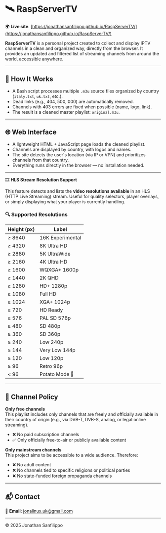# 🛰️ RaspServerTV

🌍 **Live site**: [https://jonathansanfilippo.github.io/RaspServerTV/](https://jonathansanfilippo.github.io/RaspServerTV/)

**RaspServerTV** is a personal project created to collect and display IPTV channels in a clean and organized way, directly from the browser. It provides an updated and filtered list of streaming channels from around the world, accessible anywhere.

---

## 🔧 How It Works

- A Bash script processes multiple `.m3u` source files organized by country (`italy.txt`, `uk.txt`, etc.).
- Dead links (e.g., 404, 500, 000) are automatically removed.
- Channels with 403 errors are fixed when possible (name, logo, link).
- The result is a cleaned master playlist: `original.m3u`.

---

## 🌐 Web Interface

- A lightweight HTML + JavaScript page loads the cleaned playlist.
- Channels are displayed by country, with logos and names.
- The site detects the user's location (via IP or VPN) and prioritizes channels from that country.
- Everything runs directly in the browser — no installation needed.

---
🎞️ **HLS Stream Resolution Support**

This feature detects and lists the **video resolutions available** in an HLS (HTTP Live Streaming) stream. Useful for quality selectors, player overlays, or simply displaying what your player is currently handling.

### 🔍 Supported Resolutions

| Height (px) | Label                |
|-------------|----------------------|
| ≥ 8640      | 16K Experimental     |
| ≥ 4320      | 8K Ultra HD          |
| ≥ 2880      | 5K UltraWide         |
| ≥ 2160      | 4K Ultra HD          |
| ≥ 1600      | WQXGA+ 1600p         |
| ≥ 1440      | 2K QHD               |
| ≥ 1280      | HD+ 1280p            |
| ≥ 1080      | Full HD              |
| ≥ 1024      | XGA+ 1024p           |
| ≥ 720       | HD Ready             |
| ≥ 576       | PAL SD 576p          |
| ≥ 480       | SD 480p              |
| ≥ 360       | SD 360p              |
| ≥ 240       | Low 240p             |
| ≥ 144       | Very Low 144p        |
| ≥ 120       | Low 120p             |
| ≥ 96        | Retro 96p            |
| < 96        | Potato Mode 🥔        |

---

## 📄 Channel Policy

**Only free channels**  
This playlist includes only channels that are freely and officially available in their country of origin (e.g., via DVB-T, DVB-S, analog, or legal online streaming).  

- ❌ No paid subscription channels  
- ✅ Only officially free-to-air or publicly available content

**Only mainstream channels**  
This project aims to be accessible to a wide audience. Therefore:

- ❌ No adult content  
- ❌ No channels tied to specific religions or political parties  
- ❌ No state-funded foreign propaganda channels

---

## 📬 Contact

📧 **Email**: jonalinux.uk@gmail.com

---

© 2025 Jonathan Sanfilippo
